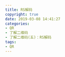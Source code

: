 ```yaml
---
title: RS解码
copyright: true
date: 2019-03-08 14:41:27
categories:
- QR
- 了解二维码
- 了解二维码(五)：RS解码
tags:
- QR
---
```

